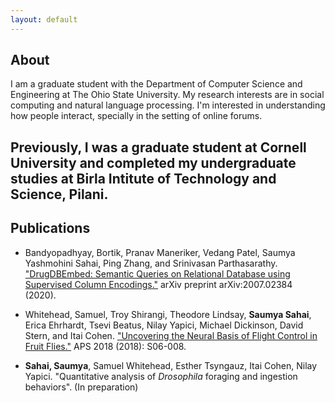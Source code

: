 ```yaml
---
layout: default
---
```


## About

<!-- <img class="profile-picture" src="sherlock.jpg"> -->

I am a graduate student with the Department of Computer Science and Engineering at The Ohio State University. My research interests are in social computing and natural language processing. I'm interested in understanding how people interact, specially in the setting of online forums.

Previously, I was a graduate student at Cornell University and completed my undergraduate studies at Birla Intitute of Technology and Science, Pilani.
---


## Publications

* Bandyopadhyay, Bortik, Pranav Maneriker, Vedang Patel, Saumya Yashmohini Sahai, Ping Zhang, and Srinivasan Parthasarathy. ["DrugDBEmbed: Semantic Queries on Relational Database using Supervised Column Encodings."](https://arxiv.org/pdf/2007.02384.pdf) arXiv preprint arXiv:2007.02384 (2020).

* Whitehead, Samuel, Troy Shirangi, Theodore Lindsay, **Saumya Sahai**, Erica Ehrhardt, Tsevi Beatus, Nilay Yapici, Michael Dickinson, David Stern, and Itai Cohen. ["Uncovering the Neural Basis of Flight Control in Fruit Flies."](https://ui.adsabs.harvard.edu/abs/2018APS..MARS06008W/abstract)  APS 2018 (2018): S06-008.

* **Sahai, Saumya**, Samuel Whitehead, Esther Tsyngauz, Itai Cohen,  Nilay Yapici. "Quantitative analysis of *Drosophila* foraging and ingestion behaviors". (In preparation)
<!-- ## Typography

This is a [link](http://google.com). Something *italics* and something **bold**.




